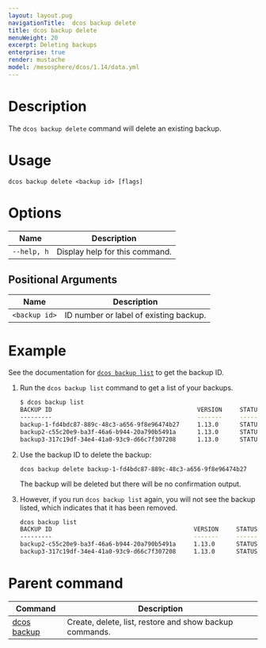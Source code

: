```yaml
---
layout: layout.pug
navigationTitle:  dcos backup delete
title: dcos backup delete
menuWeight: 20
excerpt: Deleting backups
enterprise: true
render: mustache
model: /mesosphere/dcos/1.14/data.yml
---
```


# Description

The `dcos backup delete` command will delete an existing backup.

# Usage

```
dcos backup delete <backup id> [flags]
```

# Options

| Name | Description |
|---------|-------------|
| `--help, h`   |  Display help for this command. |

## Positional Arguments

| Name | Description |
|---------|-------------|
| `<backup id>` | ID number or label of existing backup. |

# Example

See the documentation for [`dcos backup list`](/mesosphere/dcos/1.14/cli/command-reference//dcos-backup/dcos-backup-list/) to get the backup ID.

1. Run the `dcos backup list` command to get a list of your backups.

    ```bash
    $ dcos backup list
    BACKUP ID                                         VERSION     STATUS           TIMESTAMP
    ---------                                         -------     ------           ---------
    backup-1-fd4bdc87-889c-48c3-a656-9f8e96474b27     1.13.0      STATUS_READY     2019-03-18 23:06:41.836197172 +0000 UTC
    backup2-c55c20e9-ba3f-46a6-b944-20a790b5491a      1.13.0      STATUS_READY     2019-03-18 23:15:47.639999548 +0000 UTC
    backup3-317c19df-34e4-41a0-93c9-d66c7f307208      1.13.0      STATUS_BACKING_UP     2019-03-18 23:16:33.265478871 +0000 UTC
    ```

1. Use the backup ID to delete the backup:

    ```
    dcos backup delete backup-1-fd4bdc87-889c-48c3-a656-9f8e96474b27
    ```

    The backup will be deleted but there will be no confirmation output.

1. However, if you run `dcos backup list` again, you will not see the backup listed, which indicates that it has been removed.

    ```bash
    dcos backup list
    BACKUP ID                                        VERSION     STATUS                TIMESTAMP
    ---------                                        -------     ------                ---------
    backup2-c55c20e9-ba3f-46a6-b944-20a790b5491a     1.13.0      STATUS_READY          2019-03-18 23:15:47.639999548 +0000 UTC
    backup3-317c19df-34e4-41a0-93c9-d66c7f307208     1.13.0      STATUS_BACKING_UP     2019-03-18 23:16:33.265478871 +0000 UTC
    ```

# Parent command

| Command | Description |
|---------|-------------|
| [dcos backup](/mesosphere/dcos/1.14/cli/command-reference/dcos-backup/) |  Create, delete, list, restore and show backup commands. |

